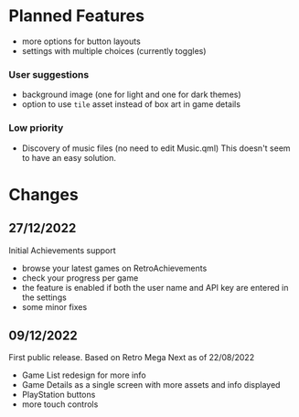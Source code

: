 # Planned Features
- more options for button layouts 
- settings with multiple choices (currently toggles)

### User suggestions
 - background image (one for light and one for dark themes)
 - option to use `tile` asset instead of box art in game details

### Low priority
 - Discovery of music files (no need to edit Music.qml)
    This doesn't seem to have an easy solution.
 
# Changes

## 27/12/2022
Initial Achievements support
- browse your latest games on RetroAchievements
- check your progress per game
- the feature is enabled if both the user name and API key are entered in the settings
- some minor fixes

## 09/12/2022
First public release. Based on Retro Mega Next as of 22/08/2022
- Game List redesign for more info
- Game Details as a single screen with more assets and info displayed
- PlayStation buttons
- more touch controls

